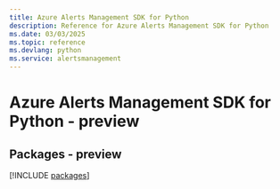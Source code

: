 ```yaml
---
title: Azure Alerts Management SDK for Python
description: Reference for Azure Alerts Management SDK for Python
ms.date: 03/03/2025
ms.topic: reference
ms.devlang: python
ms.service: alertsmanagement
---
```

# Azure Alerts Management SDK for Python - preview
## Packages - preview
[!INCLUDE [packages](alerts-management-index.md)]